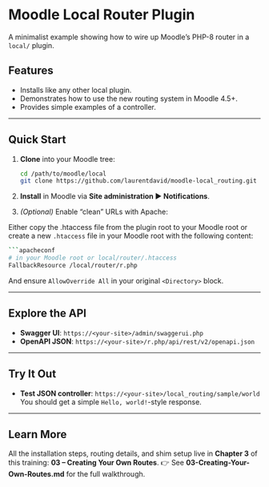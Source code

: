 # Moodle Local Router Plugin

A minimalist example showing how to wire up Moodle’s PHP-8 router in a `local/` plugin.

## Features

* Installs like any other local plugin.
* Demonstrates how to use the new routing system in Moodle 4.5+.
* Provides simple examples of a controller.

---

## Quick Start

1. **Clone** into your Moodle tree:

   ```bash
   cd /path/to/moodle/local
   git clone https://github.com/laurentdavid/moodle-local_routing.git router
   ```
2. **Install** in Moodle via **Site administration ▶️ Notifications**.
3. *(Optional)* Enable “clean” URLs with Apache:

Either copy the .htaccess file from the plugin root to your Moodle root or create
a new `.htaccess` file in your Moodle root with the following content:

   ```bash
   ```apacheconf
   # in your Moodle root or local/router/.htaccess
   FallbackResource /local/router/r.php
   ```

   And ensure `AllowOverride All` in your original `<Directory>` block.

---

## Explore the API

* **Swagger UI**: `https://<your-site>/admin/swaggerui.php`
* **OpenAPI JSON**: `https://<your-site>/r.php/api/rest/v2/openapi.json`

---

## Try It Out

* **Test JSON controller**:
  `https://<your-site>/local_routing/sample/world`
  You should get a simple `Hello, world!`-style response.

---

## Learn More

All the installation steps, routing details, and shim setup live in **Chapter 3** of this training:
**03 – Creating Your Own Routes**.
👉 See **03-Creating-Your-Own-Routes.md** for the full walkthrough.
